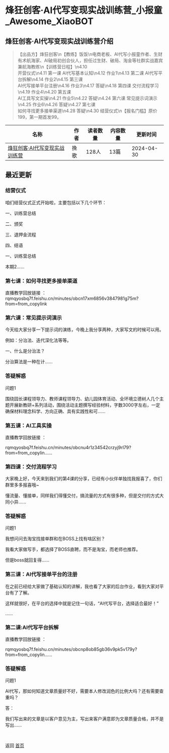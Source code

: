 # 烽狂创客·AI代写变现实战训练营_小报童_Awesome_XiaoBOT

## 烽狂创客·AI代写变现实战训练营介绍
> 【出品方】烽狂创客\n【教练】饭饭\n电商老板、AI代写小报童作者、生财有术航海家、AI破局初创合伙人，担任过生财、破局、淘金等社群实战嘉宾兼航海教练\n【训练营日程】\n4.10  
开营仪式\n4.11 第一课 AI代写基本认知\n4.12 作业1\n4.13 第二课 AI代写平台拆解\n4.14 作业2\n4.15 第三课  
AI代写接单平台注册\n4.16 作业3\n4.17 答疑\n4.18 第四课 交付流程学习\n4.19 作业4\n4.20 第五课  
AI工具写文实操\n4.21 作业5\n4.22 答疑\n4.24 第六课 常见提示词演示\n4.25 作业6\n4.26 答疑\n4.27 第七课  
如何寻找更多接单渠道\n4.28 答疑\n4.30 结营仪式\n【报名门槛】原价199，第一期首发99。  
  


|名称|作者|读者数量|内容数量|更新时间|
|---|---|---|---|---|
|[烽狂创客·AI代写变现实战训练营](https://xiaobot.net/p/AIdaixie?refer=0b133df9-27dc-423b-8101-639049001c13)|挽歌|128人|13篇|2024-04-30|

## 最近更新
### 结营仪式

咱们结营仪式正式开始啦，主要包括以下几个环节：

一、训练营总结

二、颁奖

三、退押金流程

四、结语

一、训练营总结

本期2......

### 第七课：如何寻找更多接单渠道

直播教学回放链接
：rqmqyosbq7f.feishu.cn/minutes/obcn17xm6856v3847981g75m?from=from_copylink

### 第六课：常见提示词演示

今天给大家分享一下提示词的演练，今晚上我分享两种，大家写文的时候可以用。

例如：分治法、迭代深化法等等。

一、什么是分治法？

分治算法是一种在计......

### 答疑解惑

问题1

围绕园长课程领导力、教师课程领导力、幼儿园体育活动、全环境立德树人几个主题开展新教研+系列活动，围绕活动主题撰写经验材料，字数3000字左右，一定确保材料理念科学、方向正确、具有实践性和可......

### 第五课：AI工具实操

直播教学回放链接 ：

rqmqyosbq7f.feishu.cn/minutes/obcnu4r1z34542crzyj9rl79?from=from_copylin......

### 第四课：交付流程学习

大家晚上好，今天来到我们的第4课的分享，已经有小伙伴单独找我报喜了，你们群里多多报喜哦~

懂流量、懂接单，同样我们得懂交付，搞流量的方式有很多种，但是交付的方式大同小异......

### 答疑解惑

问题1

我想问问去淘宝找接单群和在BOSS上找有啥区别？

我看大家做写手，都选择了BOSS直聘，而不是淘宝，而老师也推荐。

但是boss就回复得......

### 第三课：AI代写接单平台的注册

在之前已经给大家做了基础认知的讲解，我也看了大家的后台作业，看到大家对平台有了了解。

这样就很好，在平台的选择中就是记住一句话，“AI代写平台，选择适合最好！”

......

### 第二课:AI代写平台拆解

直播教学回放链接 ：

rqmqyosbq7f.feishu.cn/minutes/obcnp8ob85gb36v9pk5v179y?from=from_copylin......

### 答疑解惑

问题1

AI代写，那如何知道文章质量好不好，需要本人修改润色的比例大吗？还有需要查重吗？

答：

我们写出来的文章是以客户意见为主，写出来客户满意即为文章质量合格，并不是写出......


<a href="https://github.com/Reno9527/awesome-xiaobot" style="color: white; text-decoration: none;">awesome-xiaobot</a>

返回 [首页](../README.md)
